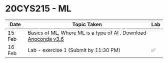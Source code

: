 # 20CYS215 - ML

| Date | Topic Taken | Lab |
|------|-------------|-----|
| 15 Feb | Basics of ML, Where ML is a type of AI . Download [Anoconda v3.6](https://www.anaconda.com/products/distribution) |  |
| 16 Feb | Lab - exercise 1 (Submit by 11:30 PM)| ✅ |

